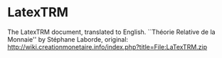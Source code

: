 # LatexTRM
The LatexTRM document, translated to English.
``Théorie Relative de la Monnaie'' by Stéphane Laborde, 
original: http://wiki.creationmonetaire.info/index.php?title=File:LaTexTRM.zip
